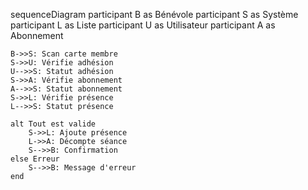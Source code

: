 sequenceDiagram
    participant B as Bénévole
    participant S as Système
    participant L as Liste
    participant U as Utilisateur
    participant A as Abonnement

    B->>S: Scan carte membre
    S->>U: Vérifie adhésion
    U-->>S: Statut adhésion
    S->>A: Vérifie abonnement
    A-->>S: Statut abonnement
    S->>L: Vérifie présence
    L-->>S: Statut présence
    
    alt Tout est valide
        S->>L: Ajoute présence
        L->>A: Décompte séance
        S-->>B: Confirmation
    else Erreur
        S-->>B: Message d'erreur
    end 